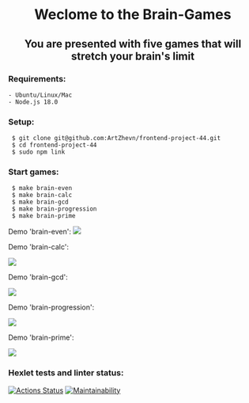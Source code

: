 <h1 align="center">Weclome to the Brain-Games</h1>
<h2 align="center">You are presented with five games that will stretch your brain's limit</h2>

### Requirements:

```
- Ubuntu/Linux/Mac
- Node.js 18.0
```

### Setup:

```
 $ git clone git@github.com:ArtZhevn/frontend-project-44.git
 $ cd frontend-project-44
 $ sudo npm link
```

### Start games:

```
 $ make brain-even
 $ make brain-calc
 $ make brain-gcd
 $ make brain-progression
 $ make brain-prime
```

Demo 'brain-even':
<a href="https://asciinema.org/a/BTzqgtxUq1q8AliP0FpEdqdkM" target="_blank"><img src="https://asciinema.org/a/BTzqgtxUq1q8AliP0FpEdqdkM.svg" /></a>
<p>Demo 'brain-calc':</p>
<a href="https://asciinema.org/a/bXB3NNM7zR8A0EmkRd6beZR0f" target="_blank"><img src="https://asciinema.org/a/bXB3NNM7zR8A0EmkRd6beZR0f.svg" /></a>
<p>Demo 'brain-gcd':</p>
<a href="https://asciinema.org/a/P2sQ4WPJDyKJL47H1VqYqYaDo" target="_blank"><img src="https://asciinema.org/a/P2sQ4WPJDyKJL47H1VqYqYaDo.svg" /></a>
<p>Demo 'brain-progression':</p>
<a href="https://asciinema.org/a/yFzpHnPyTIHPuYZ8cEao9DuTm" target="_blank"><img src="https://asciinema.org/a/yFzpHnPyTIHPuYZ8cEao9DuTm.svg" /></a>
<p>Demo 'brain-prime':</p>
<a href="https://asciinema.org/a/6X3MgYRe7iFIriiMtkMRRfJdp" target="_blank"><img src="https://asciinema.org/a/6X3MgYRe7iFIriiMtkMRRfJdp.svg" /></a>

### Hexlet tests and linter status:
[![Actions Status](https://github.com/ArtZhevn/frontend-project-44/workflows/hexlet-check/badge.svg)](https://github.com/ArtZhevn/frontend-project-44/actions)
[![Maintainability](https://api.codeclimate.com/v1/badges/3bcef7a2813daf9bbaee/maintainability)](https://codeclimate.com/github/ArtZhevn/frontend-project-44/maintainability)
